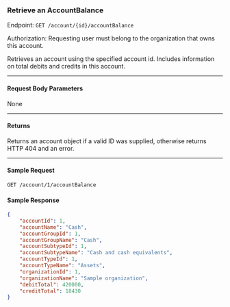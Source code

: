 ### Retrieve an AccountBalance
Endpoint: `GET /account/{id}/accountBalance`

Authorization: Requesting user must belong to the organization that owns this account. 

Retrieves an account using the specified account id. Includes information on total debits and credits in this account.
___
#### Request Body Parameters
None
___
#### Returns
Returns an account object if a valid ID was supplied, otherwise returns HTTP 404 and an error. 
___
#### Sample Request
`GET /account/1/accountBalance`
<br/>

#### Sample Response
```json
{
    "accountId": 1,
    "accountName": "Cash",
    "accountGroupId": 1,
    "accountGroupName": "Cash",
    "accountSubtypeId": 1,
    "accountSubtypeName": "Cash and cash equivalents",
    "accountTypeId": 1,
    "accountTypeName": "Assets",
    "organizationId": 1,
    "organizationName": "Sample organization",
    "debitTotal": 420000,
    "creditTotal": 18430
}
```


